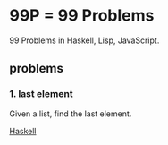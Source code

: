 # 99P = 99 Problems

99 Problems in Haskell, Lisp, JavaScript.

## problems

### 1. last element

Given a list, find the last element.

[Haskell]('./Haskell/1.lastelement.md')
